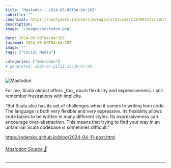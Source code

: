 ```yaml
---
title: "Mastodon - 2024-05-09T04:04:28Z"
subtitle: ""
canonical: https://hachyderm.io/users/mweagle/statuses/112409147354183520
description:
image: "/images/mastodon.png"

date: 2024-05-09T04:04:28Z
lastmod: 2024-05-09T04:04:28Z
image: ""
tags: ["Social Media"]

categories: ["mastodon"]
# generated: 2025-07-21T21:15:38-07:00
---
```

![Mastodon](/images/mastodon.png)

<p>For me, Scala almost offers _too_ much flexibility and expressiveness. I still remember frustrations with implicits. </p><p>“But Scala also has its set of challenges when it comes to writing lean code. The language is both very flexible and very expressive. Its flexibility allows code bases to be written in many different styles. Its expressiveness can encourage over-abstraction. This means that trying to find your way in an unfamiliar Scala codebase is sometimes difficult.”</p><p><a href="https://odersky.github.io/blog/2024-04-11-post.html" target="_blank" rel="nofollow noopener noreferrer" translate="no"><span class="invisible">https://</span><span class="ellipsis">odersky.github.io/blog/2024-04</span><span class="invisible">-11-post.html</span></a></p>


###### [Mastodon Source 🐘](https://hachyderm.io/@mweagle/112409147354183520)

___
